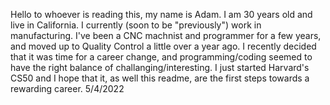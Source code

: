 

<!---
afarrar2138/afarrar2138 is a ✨ special ✨ repository because its `README.md` (this file) appears on your GitHub profile.
You can click the Preview link to take a look at your changes.
--->
Hello to whoever is reading this, my name is Adam. I am 30 years old and live in California. I currently (soon to be "previously") 
work in manufacturing. I've been a CNC machnist and programmer for a few years, and moved up to Quality Control a little over a year ago.
I recently decided that it was time for a career change, and programming/coding seemed to have the right balance of challanging/interesting.
I just started Harvard's CS50 and I hope that it, as well this readme, are the first steps towards a rewarding career. 5/4/2022

